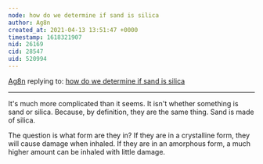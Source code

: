 ```yaml
---
node: how do we determine if sand is silica
author: Ag8n
created_at: 2021-04-13 13:51:47 +0000
timestamp: 1618321907
nid: 26169
cid: 28547
uid: 520994
---
```




[Ag8n](../profile/Ag8n) replying to: [how do we determine if sand is silica](../notes/MegSheehan/04-08-2021/how-do-we-determine-if-sand-is-silica)

----
It's much more complicated than it seems.  It isn't whether something is sand or silica.  Because, by definition, they are the same thing.  Sand is made of silica.  

The question is what form are they in?  If they are in a crystalline form, they will cause damage when inhaled.  If they are in an amorphous form, a much higher amount can be inhaled with little damage. 

